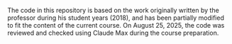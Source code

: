 The code in this repository is based on the work originally written by the professor during his student years (2018), and has been partially modified to fit the content of the current course. On August 25, 2025, the code was reviewed and checked using Claude Max during the course preparation.